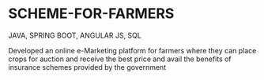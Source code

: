 # SCHEME-FOR-FARMERS
JAVA, SPRING BOOT, ANGULAR JS, SQL

Developed an online e-Marketing platform for farmers
where they can place crops for auction and receive the
best price and avail the benefits of insurance schemes
provided by the government
